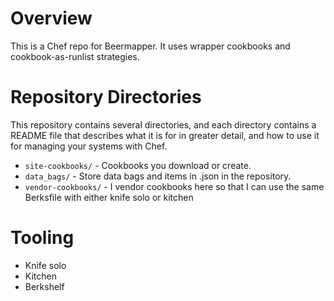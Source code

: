 # Overview

This is a Chef repo for Beermapper. It uses wrapper cookbooks and cookbook-as-runlist strategies.

# Repository Directories

This repository contains several directories, and each directory contains a README file that describes what it is for in greater detail, and how to use it for managing your systems with Chef.

- `site-cookbooks/` - Cookbooks you download or create.
- `data_bags/` - Store data bags and items in .json in the repository.
- `vendor-cookbooks/` - I vendor cookbooks here so that I can use the same Berksfile with either knife solo or kitchen

# Tooling

- Knife solo
- Kitchen
- Berkshelf
